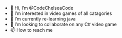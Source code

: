 - 👋 Hi, I’m @CodeChelseaCode
- 👀 I’m interested in video games of all catagories
- 🌱 I’m currently re-learning java 
- 💞️ I’m looking to collaborate on any C# video game
- 📫 How to reach me 

<!---
CodeChelseaCode/CodeChelseaCode is a ✨ special ✨ repository because its `README.md` (this file) appears on your GitHub profile.
You can click the Preview link to take a look at your changes.
--->
